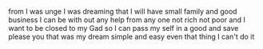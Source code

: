 from I was unge I was dreaming that I will have small family and good business I can be with out any help from any one not rich not poor and I want to be closed to my Gad so I can pass my self in a good and save please you that was my dream simple and easy even that thing I can't do it